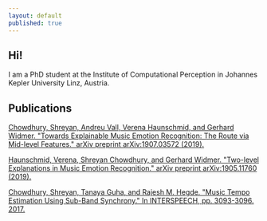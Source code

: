 ```yaml
---
layout: default
published: true
---
```

## Hi!

I am a PhD student at the Institute of Computational Perception in Johannes Kepler University Linz, Austria.

## Publications

[Chowdhury, Shreyan, Andreu Vall, Verena Haunschmid, and Gerhard Widmer. "Towards Explainable Music Emotion Recognition: The Route via Mid-level Features." arXiv preprint arXiv:1907.03572 (2019).](https://arxiv.org/abs/1907.03572)

[Haunschmid, Verena, Shreyan Chowdhury, and Gerhard Widmer. "Two-level Explanations in Music Emotion Recognition." arXiv preprint arXiv:1905.11760 (2019).](https://arxiv.org/abs/1905.11760)

[Chowdhury, Shreyan, Tanaya Guha, and Rajesh M. Hegde. "Music Tempo Estimation Using Sub-Band Synchrony." In INTERSPEECH, pp. 3093-3096. 2017.](https://www.isca-speech.org/archive/Interspeech_2017/pdfs/1000.PDF)


